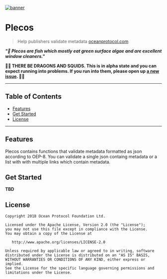 [![banner](https://raw.githubusercontent.com/oceanprotocol/art/master/github/repo-banner%402x.png)](https://oceanprotocol.com)

# Plecos

> Help publishers validate metadata
> [oceanprotocol.com](https://oceanprotocol.com)


___"🌊 Plecos are fish which mostly eat green surface algae and are excellent window cleaners."___


**🐲🦑 THERE BE DRAGONS AND SQUIDS. This is in alpha state and you can expect running into problems. If you run into them, please open up [a new issue](https://github.com/oceanprotocol/brizo/issues). 🦑🐲**

---

## Table of Contents

- [Features](#features)
- [Get Started](#getstarted)
- [License](#license) 

---

## Features 

Plecos contains functions that validate metadata formatted as json according to OEP-8. 
You can validate a single json containg metadata or a list with with multiple links 
which contain metadata. 

## Get Started 

__TBD__

## License

```text
Copyright 2018 Ocean Protocol Foundation Ltd.

Licensed under the Apache License, Version 2.0 (the "License");
you may not use this file except in compliance with the License.
You may obtain a copy of the License at

   http://www.apache.org/licenses/LICENSE-2.0

Unless required by applicable law or agreed to in writing, software
distributed under the License is distributed on an "AS IS" BASIS,
WITHOUT WARRANTIES OR CONDITIONS OF ANY KIND, either express or implied.
See the License for the specific language governing permissions and
limitations under the License.
```

